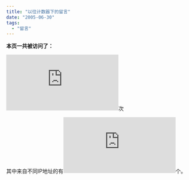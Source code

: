 ```yaml
---
title: "以往计数器下的留言"
date: "2005-06-30"
tags: 
  - "留言"
---
```


**本页一共被访问了：**

![](http://www.amazingcounters.com/counter.php?i=127722&c=383479)次  

其中来自不同IP地址的有![](http://c6.statcounter.com/counter.php?sc_project=656100&java=0&security=8408fb8f)个。
